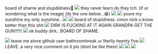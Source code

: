 board of shame and stupdidness🤫
![](https://media.discordapp.net/attachments/953017747200147487/1222369256465891378/IMG_0465.png?ex=6615f715&is=66038215&hm=8579ec38ff54235451c16d7be15f7d93f1c48e0b8f8c650e0dd7210e1e46406a&)
they never learn do they tch. (if ur wondering what is the image) (its the one below...😁)
![](https://media.discordapp.net/attachments/1198749676413927556/1222366279860748378/IMG_0464.png?ex=6615f44f&is=66037f4f&hm=7aebfc78180ef152d384a2092048ea7a31af06ef62b342b7bcf11fdc55697109&)
![](https://media.discordapp.net/attachments/953017747200147487/1222251571589681182/IMG_0458.png?ex=6615897b&is=6603147b&hm=2d3aa1a2d285e8bd357d828e531c76bb915afac76e593058e789bb1c4bcfb669&)
youre my sunshine my only sunshine..
![](https://media.discordapp.net/attachments/953017747200147487/1222005442641657948/IMG_6941.png?ex=6614a441&is=66022f41&hm=e243b27a2854a0e5e2dcaf7cd3cee8f791482b97777a24f2df7efc976d840598&)
![](https://media.discordapp.net/attachments/953017747200147487/1222005442956361758/IMG_0454.png?ex=6614a441&is=66022f41&hm=c68ec86780727986c9b5fea56289600b8843b67fee643c817df505f6aa7b8503&)
board of stupidness. cmon nick u know better than this shit
![](https://media.discordapp.net/attachments/953017747200147487/1221971266408546384/IMG_0448.png?ex=6614846d&is=66020f6d&hm=b50188255f06ebcbb8ebd1c01503e17ec2e1e213effb2c833c69d798e96596f9&)
DIRK IS FUCKING AT IT AGAIN GRANDPA GET THE GUN!!!!!!
![](https://media.discordapp.net/attachments/953017747200147487/1221961007488831539/IMG_0445.png?ex=66147adf&is=660205df&hm=039f12f7a635e74b13d9480ec58627a62ce9ed2a85cce2c4b9dbc37e7e7a2104&)
ok buddy dirk.. BOARD OF SHAME.

![](https://media.discordapp.net/attachments/953017747200147487/1221953823241801728/IMG_0442.png?ex=6614742e&is=6601ff2e&hm=2d02057f47ec951f7cc2c7954dcc3005118a9836ad5bd75e10173ff1ba741534&)
leave me alone github user bathroombreak ur literlly twenty five 
![](https://media.discordapp.net/attachments/1163337681560944672/1221923721141293106/IMG_0435.png?ex=66145825&is=6601e325&hm=a0d387dd4357b941c6028cbdddfd8cf4a52f38fca9872095736dd1a813dce662&)
LEAVE. a very nice comment on it pls (dont be like them)
![](https://media.discordapp.net/attachments/1198749676413927556/1221905730899022045/IMG_0427.png?ex=66144764&is=6601d264&hm=a8c0ec11a770bcf54cf779ed9567d071b805fc628c6711ee9c242b4b1d0f67a0&)
![](https://cdn.discordapp.com/attachments/1198749676413927556/1220213825156943912/IMG_0348.png?ex=660e1fae&is=65fbaaae&hm=e7d126de30e3aa243b7fb10f42f23b893cda5ea13936a98f7699259141a4128b&)
![](https://media.discordapp.net/attachments/1198749676413927556/1220213826084147220/IMG_0351.png?ex=660e1fae&is=65fbaaae&hm=c77c5ffbc19b564bb66e37fa2ef1eff7dd255e0222b506ac9fa6043bbcba4c60&)
